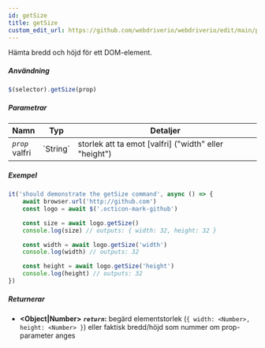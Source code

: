 ```yaml
---
id: getSize
title: getSize
custom_edit_url: https://github.com/webdriverio/webdriverio/edit/main/packages/webdriverio/src/commands/element/getSize.ts
---
```


Hämta bredd och höjd för ett DOM-element.

##### Användning

```js
$(selector).getSize(prop)
```

##### Parametrar

<table>
  <thead>
    <tr>
      <th>Namn</th><th>Typ</th><th>Detaljer</th>
    </tr>
  </thead>
  <tbody>
    <tr>
      <td><code><var>prop</var></code><br /><span className="label labelWarning">valfri</span></td>
      <td>`String`</td>
      <td>storlek att ta emot [valfri] ("width" eller "height")</td>
    </tr>
  </tbody>
</table>

##### Exempel

```js title="getSize.js"
it('should demonstrate the getSize command', async () => {
    await browser.url('http://github.com')
    const logo = await $('.octicon-mark-github')

    const size = await logo.getSize()
    console.log(size) // outputs: { width: 32, height: 32 }

    const width = await logo.getSize('width')
    console.log(width) // outputs: 32

    const height = await logo.getSize('height')
    console.log(height) // outputs: 32
})
```

##### Returnerar

- **&lt;Object|Number&gt;**
            **<code><var>return</var></code>:**     begärd elementstorlek (`{ width: <Number>, height: <Number> }`) eller faktisk bredd/höjd som nummer om prop-parameter anges